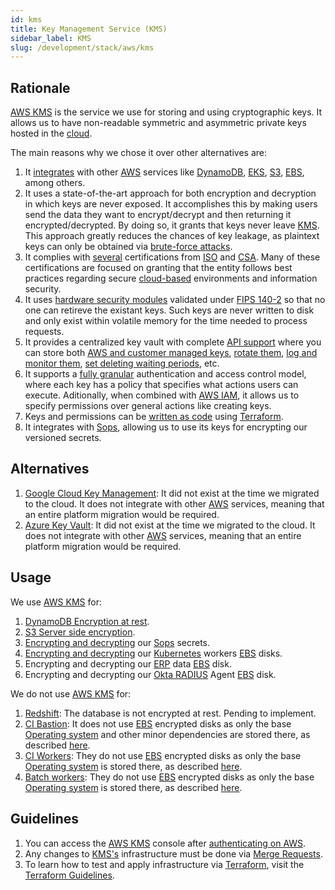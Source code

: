 ```yaml
---
id: kms
title: Key Management Service (KMS)
sidebar_label: KMS
slug: /development/stack/aws/kms
---
```


## Rationale

[AWS KMS][KMS]
is the service we use
for storing and using
cryptographic keys.
It allows us to have
non-readable
symmetric and asymmetric
private keys
hosted in the
[cloud](https://en.wikipedia.org/wiki/Cloud_computing).

The main reasons why we chose it
over other alternatives are:

1. It
    [integrates](https://aws.amazon.com/kms/features/#AWS_Service_Integration)
    with other [AWS][AWS]
    services like
    [DynamoDB](/development/stack/aws/dynamodb/),
    [EKS](/development/stack/aws/eks/),
    [S3](/development/stack/aws/s3/),
    [EBS][EBS],
    among others.
1. It uses a state-of-the-art approach
    for both encryption and decryption
    in which keys are never exposed.
    It accomplishes this
    by making users send the data
    they want to encrypt/decrypt
    and then returning it
    encrypted/decrypted.
    By doing so,
    it grants that keys never
    leave [KMS][KMS].
    This approach greatly reduces
    the chances of key leakage,
    as plaintext keys can only be
    obtained via
    [brute-force attacks](https://en.wikipedia.org/wiki/Brute-force_attack).
1. It complies with [several](https://aws.amazon.com/compliance/iso-certified/)
    certifications from
    [ISO](https://en.wikipedia.org/wiki/International_Organization_for_Standardization)
    and
    [CSA](https://en.wikipedia.org/wiki/Cloud_Security_Alliance).
    Many of these certifications
    are focused on granting that the entity
    follows best practices regarding secure
    [cloud-based](https://en.wikipedia.org/wiki/Cloud_computing) environments
    and information security.
1. It uses
    [hardware security modules](https://aws.amazon.com/kms/features/#Secure)
    validated under [FIPS 140-2](https://en.wikipedia.org/wiki/FIPS_140-2)
    so that no one can retireve the existant keys.
    Such keys are never written to disk and
    only exist within volatile memory for the time
    needed to process requests.
1. It provides a centralized key vault with complete
    [API support](https://docs.aws.amazon.com/kms/latest/APIReference/API_Operations.html)
    where you can store both
    [AWS and customer managed keys](https://docs.aws.amazon.com/kms/latest/developerguide/concepts.html),
    [rotate them](https://docs.aws.amazon.com/kms/latest/developerguide/rotate-keys.html),
    [log and monitor them](https://docs.aws.amazon.com/kms/latest/developerguide/security-logging-monitoring.html),
    [set deleting waiting periods](https://docs.aws.amazon.com/kms/latest/developerguide/deleting-keys.html#deleting-keys-how-it-works),
    etc.
1. It supports a
    [fully granular](https://docs.aws.amazon.com/kms/latest/developerguide/control-access-overview.html)
    authentication and access control model,
    where each key has a policy that specifies
    what actions users can
    execute.
    Aditionally, when combined with
    [AWS IAM](/development/stack/aws/iam/),
    it allows us to specify permissions
    over general actions like
    creating keys.
1. Keys and permissions can be
    [written as code](https://gitlab.com/fluidattacks/product/-/blob/6416b9035e089b575336c3ba074ff5fd39575306/makes/applications/makes/secrets/src/terraform/key-production.tf)
    using
    [Terraform](/development/stack/terraform/).
1. It integrates with [Sops](/development/stack/sops/),
    allowing us to use its keys for encrypting
    our versioned secrets.

## Alternatives

1. [Google Cloud Key Management](https://cloud.google.com/security-key-management):
    It did not exist at the time we migrated to the cloud.
    It does not integrate
    with other [AWS][AWS] services,
    meaning that an entire platform migration would be required.
1. [Azure Key Vault](https://azure.microsoft.com/en-us/services/key-vault/):
    It did not exist at the time we migrated to the cloud.
    It does not integrate
    with other [AWS][AWS] services,
    meaning that an entire platform migration would be required.

## Usage

We use [AWS KMS][KMS] for:

1. [DynamoDB Encryption at rest](https://registry.terraform.io/providers/hashicorp/aws/latest/docs/resources/dynamodb_table#server_side_encryption).
1. [S3 Server side encryption](https://gitlab.com/fluidattacks/product/-/blob/a089fc93ce78b5a073a9ef35c46ec59f7d622e2c/airs/deploy/production/terraform/bucket.tf#L5).
1. [Encrypting and decrypting](https://gitlab.com/fluidattacks/product/-/blob/a089fc93ce78b5a073a9ef35c46ec59f7d622e2c/makes/applications/makes/secrets/src/production.yaml#L14)
    our
    [Sops](/development/stack/sops/) secrets.
1. [Encrypting and decrypting](https://gitlab.com/fluidattacks/product/-/blob/a089fc93ce78b5a073a9ef35c46ec59f7d622e2c/makes/applications/makes/k8s/src/terraform/cluster.tf#L42)
    our [Kubernetes](/development/stack/kubernetes) workers
    [EBS][EBS] disks.
1. Encrypting and decrypting our
    [ERP](https://en.wikipedia.org/wiki/Enterprise_resource_planning)
    data [EBS][EBS] disk.
1. Encrypting and decrypting our
    [Okta RADIUS](/development/stack/okta#usage)
    Agent [EBS][EBS] disk.

We do not use [AWS KMS][KMS] for:

1. [Redshift](/development/stack/aws/redshift/):
    The database is not encrypted at rest. Pending to implement.
1. [CI Bastion](/development/stack/gitlab-ci/):
    It does not use [EBS][EBS]
    encrypted disks as only the base
    [Operating system][OS]
    and other minor dependencies
    are stored there, as described
    [here][EBS-USAGE].
1. [CI Workers](/development/stack/gitlab-ci/):
    They do not use [EBS][EBS]
    encrypted disks as only the base
    [Operating system][OS]
    is stored there, as described
    [here][EBS-USAGE].
1. [Batch workers](/development/stack/aws/batch/):
    They do not use [EBS][EBS]
    encrypted disks as only the base
    [Operating system][OS]
    is stored there, as described
    [here][EBS-USAGE].

## Guidelines

1. You can access the
    [AWS KMS][KMS] console
    after [authenticating on AWS](/development/stack/aws#guidelines).
1. Any changes to
    [KMS's][KMS]
    infrastructure must be done via
    [Merge Requests](https://docs.gitlab.com/ee/user/project/merge_requests/).
1. To learn how to test and apply infrastructure via [Terraform](/development/stack/terraform),
    visit the
    [Terraform Guidelines](/development/stack/terraform#guidelines).

[AWS]: /development/stack/aws/
[KMS]: https://aws.amazon.com/kms/
[EBS]: /development/stack/aws/ebs/
[OS]: https://en.wikipedia.org/wiki/Operating_system
[EBS-USAGE]: /development/stack/gitlab-ci
